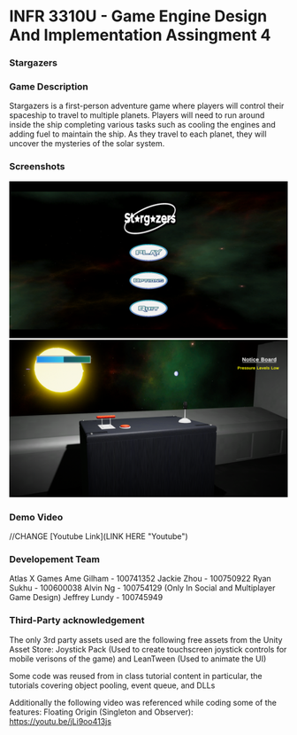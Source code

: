 # INFR 3310U - Game Engine Design And Implementation Assingment 4

###  Stargazers


### Game Description

Stargazers is a first-person adventure game where players will control their spaceship 
to travel to multiple planets. Players will need to run around inside the ship completing 
various tasks such as cooling the engines and adding fuel to maintain the ship. As they
travel to each planet, they will uncover the mysteries of the solar system.

### Screenshots

![Menu](Images/Menu.png)
![Game](Images/Game.png)

### Demo Video

//CHANGE
[Youtube Link](LINK HERE "Youtube")

### Developement Team

Atlas X Games
Ame Gilham - 100741352
Jackie Zhou - 100750922
Ryan Sukhu - 100600038
Alvin Ng - 100754129
(Only In Social and Multiplayer Game Design) Jeffrey Lundy - 100745949

### Third-Party acknowledgement

The only 3rd party assets used are the following free assets from the Unity Asset Store:
Joystick Pack (Used to create touchscreen joystick controls for mobile verisons of the game)
and LeanTween (Used to animate the UI)

Some code was reused from in class tutorial content in particular, the tutorials
covering object pooling, event queue, and DLLs

Additionally the following video was referenced 
while coding some of the features:
Floating Origin (Singleton and Observer): https://youtu.be/jLi9oo413js
